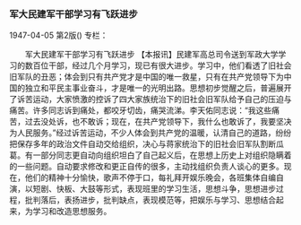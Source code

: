 ### 军大民建军干部学习有飞跃进步

1947-04-05
第2版()
专栏：

　　军大民建军干部学习有飞跃进步
    【本报讯】民建军高总司令送到军政大学学习的数百位干部，经过几个月学习，现已有很大进步。学习中，他们看透了旧社会旧军队的丑恶；体会到只有共产党才是中国的唯一救星，只有在共产党领导下为中国的独立和平民主事业奋斗，才是唯一的光明出路。思想初步觉醒之后，普遍展开了诉苦运动，大家愤激的控诉了四大家族统治下的旧社会旧军队给予自己的压迫与痛苦。许多同志诉到痛处，都咬牙切齿，痛哭流涕。李天佑同志说：“我这些痛苦，过去没处诉，也不敢诉；现在，在共产党领导下，我什么也敢诉了，我要坚决为人民服务。”经过诉苦运动，不少人体会到共产党的温暖，认清自己的道路，纷纷把保存多年的政治文件自动交给组织，决心与蒋家统治下的旧社会旧军队割断瓜葛。有一部分同志更自动向组织坦白了自己起义后，在思想上历史上对组织隐瞒着的一些问题。自动要求修改和更正自传的很多，主动找组织负责人谈心的更多。现在，他们的精神十分愉快，歌声不停于口，每礼拜开娱乐晚会，各班集体自编自演，以短剧、快板、大鼓等形式，表现班里的学习生活，思想斗争，思想进步过程，批判落后，表扬进步，批判缺点，表现模范等，把娱乐与学习、思想结合起来，为学习和改造思想服务。
